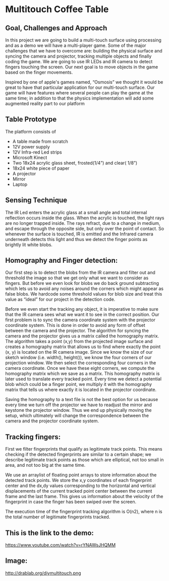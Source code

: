 # Multitouch Coffee Table

## Goal, Challenges and Approach

In this project we are going to build a multi-touch surface using processing and as a demo we
will have a multi-player game. Some of the major challenges that we have to overcome are: building
the physical surface and syncing the camera and projector, tracking multiple objects and finally coding the game. 
We are going to use IR LEDs and IR camera to detect fingers touching the screen. Our next goal is to move objects
in the game based on the finger movements.

Inspired by one of apple's games named, “Osmosis” we thought it would be great to have that particular application
for our multi-touch surface. Our game will have features where several people can play the game at the same time; 
in addition to that the physics implementation will add some augmented reality part to our platform

## Table Prototype
The platform consists of
* A table made from scratch
* 12V power supply
* 12V Infra-red Led strips
* Microsoft Kinect
* Two 18x24 acrylic glass sheet, frosted(1/4”) and clear( 1/8”)
* 18x24 white piece of paper
* A projector
* Mirror
* Laptop

## Sensing Technique
The IR Led enters the acrylic glass at a small angle and total internal reflection occurs inside the glass. 
When the acrylic is touched, the light rays are no longer trapped inside. The rays refract, due to a change
in medium, and escape through the opposite side, but only over the point of contact. So whenever the surface
is touched, IR is emitted and the Infrared camera underneath detects this light and thus we detect the finger
points as brightly lit white blobs.

## Homography and Finger detection:
Our first step is to detect the blobs from the IR camera and filter out and threshold the image so that we get
only what we want to consider as fingers. But before we even look for blobs we do back ground subtracting which
lets us to avoid any noises around the corners which might appear as false blobs. We hardcode some threshold
values for blob size and treat this value as “ideal” for our project in the detection code.

Before we even start the tracking any object, it is imperative to make sure that the IR camera sees what we
want it to see in the correct position. Our first problem is to sync the camera coordinate system with the projector
coordinate system. This is done in order to avoid any form of offset between the camera and the projector. The algorithm
for syncing the camera and the projector gives us a matrix called the homography matrix. The algorithm takes a point (x,y)
from the projected image surface and creates a homography matrix that allows us to find where exactly the point (x, y) is 
located on the IR camera image. Since we know the size of our sketch window (i.e. width(), height()), we know the four 
corners of our projection window. We then select the corresponding four corners in the camera coordinate. Once we have 
these eight corners, we compute the homography matrix which we save as a matrix. This homography matrix is later used to
translate every tracked point. Every time we detect a potential blob which could be a finger point, we multiply it with 
the homography matrix that tells us where exactly it is located in the projector coordinate.

Saving the homography to a text file is not the best option for us because every time we turn off the projector we have 
to readjust the mirror and keystone the projector window. Thus we end up physically moving the setup, which ultimately 
will change the correspondence between the camera and the projector coordinate system.

## Tracking fingers:
First we filter fingerprints that qualify as legitimate track points. This means checking if the detected fingerprints
are similar to a certain shape; we describe legitimate track points as those which are elliptical, not too small in area,
and not too big at the same time.

We use an arraylist of floating point arrays to store information about the detected track points. We store the x,y 
coordinates of each fingerprint center and the dx,dy values corresponding to the horizontal and vertical displacements
of the current tracked point center between the current frame and the last frame. This gives us information about the 
velocity of the fingerprint in case the finger has been swiped over the screen.

The execution time of the fingerprint tracking algorithm is O(n2), where n is the total number of legitimate fingerprints
tracked.


## This is the link to the demo:
https://www.youtube.com/watch?v=rYNAWsJHQMM

## Image:
http://drablab.org/diymultitouch.png


